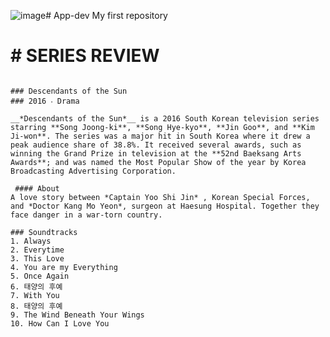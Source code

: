 ![image](https://github.com/StaticeKylie/App-dev/assets/101376941/bd2a4265-e932-4f47-855b-2a98fc4ba4da)# App-dev
My first repository

# # SERIES REVIEW

```

### Descendants of the Sun
### 2016 ‧ Drama

__*Descendants of the Sun*__ is a 2016 South Korean television series starring **Song Joong-ki**, **Song Hye-kyo**, **Jin Goo**, and **Kim Ji-won**. The series was a major hit in South Korea where it drew a peak audience share of 38.8%. It received several awards, such as winning the Grand Prize in television at the **52nd Baeksang Arts Awards**; and was named the Most Popular Show of the year by Korea Broadcasting Advertising Corporation.

 #### About 
A love story between *Captain Yoo Shi Jin* , Korean Special Forces, and *Doctor Kang Mo Yeon*, surgeon at Haesung Hospital. Together they face danger in a war-torn country.

### Soundtracks 
1. Always
2. Everytime
3. This Love
4. You are my Everything
5. Once Again
6. 태양의 후예
7. With You
8. 태양의 후예
9. The Wind Beneath Your Wings
10. How Can I Love You


```
